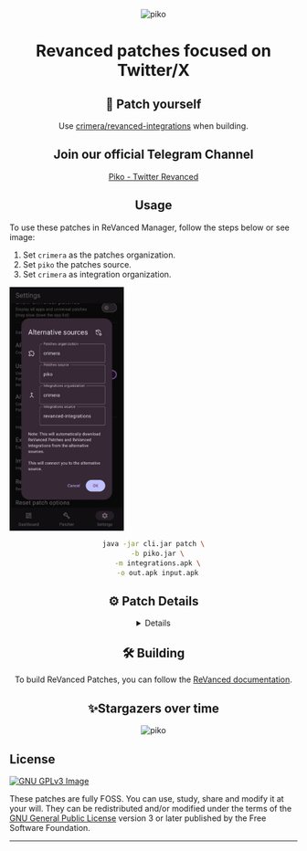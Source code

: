 <div  align="center">

<p align="center">
    <img src="https://socialify.git.ci/crimera/piko/image?forks=1&language=1&name=1&owner=1&pattern=Circuit%20Board&stargazers=1&theme=Auto" alt="piko" width="640" height="320" />
</p>
<h1 align="center">Revanced patches focused on Twitter/X</h1>

<summary><h2>🚀 Patch yourself</h2></summary>
Use <a href="https://github.com/crimera/revanced-integrations">crimera/revanced-integrations</a> when building.

<h2>Join our official Telegram Channel</h2>
<a href ="https://t.me/pikopatches">Piko - Twitter Revanced</a>

## Usage

</div>

To use these patches in ReVanced Manager, follow the steps below or see image:

1. Set `crimera` as the patches organization.
2. Set `piko` the patches source.
3. Set `crimera` as integration organization.

<div style="display:flex; justify-content:space-between;">  
<img src="docs/images/manager.png" alt="usage" width="200" />  
</div>  

<div  align="center">

```sh
java -jar cli.jar patch \
  -b piko.jar \
  -m integrations.apk \
  -o out.apk input.apk
```


<summary><h2>⚙️ Patch Details</h2></summary>
<details>
<table>
<thead>
<tr>
<th>Patch Name</th>
<th>Patch Description</th>
<th>Category</th>
<th>Image</th>
</tr>
</thead>
  
<tbody>

<tr>
<td><code>Remove Ads</code></td>
<td>Removes promoted posts in timeline and replies</td>
<td>Ads</td>
<td> <details><img src="./docs/images/1-ad-block.webp" alt="1-ad-block" width="800" height="240"/></details></td>
</tr>

<tr>
<td><code>Remove Google Ads</code></td>
<td>Removes Google ads in timeline and replies</td>
<td>Ads</td>
<td> <details><img src="./docs/images/5-g-ads-block.webp" alt="5-g-ads-block" width="800" height="240"/></details></td>
</tr>

<tr>
<td><code>Remove "Who to follow" Banner</code></td>
<td>Removes "Who to follow" block in timeline</td>
<td>Ads</td>
<td> <details><img src="./docs/images/8-who-to-follow.webp" alt="8-who-to-follow" width="800" height="240"/></details></td>
</tr>

<tr>
<td><code>Remove "Communities to join" Banner</code></td>
<td>Removes "Communities to join" block in timeline</td>
<td>Ads</td>
<td> <details><img src="./docs/images/2-comm-to-join.webp" alt="2-comm-to-join" width="800" height="240"/></details></td>
</tr>

<tr>
<td><code>Remove "Creators to subscribe" Banner</code></td>
<td>Removes "Creators to subscribe" block in timeline</td>
<td>Ads</td>
<td> <details><img src="./docs/images/3-creator-to-sub.webp" alt="3-creator-to-sub" width="800" height="240"/></details></td>
</tr>

<tr>
<td><code>Remove "Pinned posts by followers" Banner</code></td>
<td>Removes "Pinned posts by followers" block in timeline</td>
<td>Ads</td>
<td> <details><img src="./docs/images/6-pinned-by-followers.webp" alt="6-pinned-by-followers" width="800" height="240"/></details></td>
</tr>

<tr>
<td><code>Remove "Revisit Bookmark" Banner</code></td>
<td>Removes "Revisit your bookmark" block in timeline</td>
<td>Ads</td>
<td> <details><img src="./docs/images/7-revisit-your-bmk.webp" alt="7-revisit-your-bmk" width="800" height="240"/></details></td>
</tr>

<tr>
<td><code>Remove Detailed posts</code></td>
<td>Removes "Discover more" Banner in threads</td>
<td>Ads</td>
<td> <details><img src="./docs/images/4-discover-more.webp" alt="4-discover-more" width="800" height="240"/></details></td>
</tr>

<tr>
<td><code>Hide Promoted Trends</code></td>
<td>Removes Hide Promoted Trends in explore</td>
<td>Ads</td>
<td> <details><img src="./docs/images/9-promoted-trends.webp" alt="9-promoted-trends" width="800" height="240"/></details></td>
</tr>

<tr>
<td><code>Custom download folder</code></td>
<td>Change the download directory for video downloads</td>
<td>Downloads</td>
<td></td>
</tr>

<tr>
<td><code>Clear tracking params</code></td>
<td>Removes tracking parameters when sharing links</td>
<td>Link</td>
<td></td>
</tr>

<tr>
<td><code>No shortened URL</code></td>
<td>Get rid of t.co short urls</td>
<td>Link</td>
<td></td>
</tr>

<tr>
<td><code>Bring back twitter</code></td>
<td>Bring back old twitter logo and name</td>
<td>Misc</td>
<td></td>
</tr>

<tr>
<td><code>Disable chirp font</code></td>
<td>Disable chirp font (X's default font)</td>
<td>Misc</td>
<td></td>
</tr>

<tr>
<td><code>Hide FAB</code></td>
<td>Hides Floating Action Button</td>
<td>Misc</td>
<td> <details><img src="./docs/images/10-hide-fab.webp" alt="10-hide-fab" width="800" height="240"/></details></td>
</tr>

<tr>
<td><code>Hide FAB Menu Buttons</code></td>
<td>Hides Floating Action Button menu buttons</td>
<td>Misc</td>
<td> <details><img src="./docs/images/24-hide-fab-btns.webp" alt="24-hide-fab-btns" width="800" height="240"/></details></td>
</tr>

<tr>
<td><code>Hide Community Notes</code></td>
<td></td>
<td>Misc</td>
<td> <details><img src="./docs/images/11-hide-comm-notes.webp" alt="11-hide-comm-notes" width="800" height="240"/></details></td>
</tr>

<tr>
<td><code>Hide Recommended Users</code></td>
<td>Hide recommended users that pops up when you follow someone</td>
<td>Misc</td>
<td> <details><img src="./docs/images/12-recc-users.webp" alt="12-recc-users" width="800" height="240"/></details></td>
</tr>

<tr>
<td><code>Selectable Text</code></td>
<td>Makes bio and username selectable</td>
<td>Misc</td>
<td> <details><img src="./docs/images/13-selectable-text.webp" alt="13-selectable-text" width="800" height="240"/></details></td>
</tr>

<tr>
<td><code>Show sensitive media</code></td>
<td></td>
<td>Misc</td>
<td> <details><img src="./docs/images/14-show-sen-media.webp" alt="14-show-sen-media" width="800" height="240"/></details></td>
</tr>

<tr>
<td><code>Adds settings</code></td>
<td>Adds mod settings</td>
<td>Misc</td>
<td> <details><img src="./docs/images/15-mod-settings.webp" alt="15-mod-settings" width="800" height="240"/></details></td>
</tr>

<tr>
<td><code>Remove view count</code></td>
<td>Removes the view count from the bottom of tweets</td>
<td>Misc</td>
<td> <details><img src="./docs/images/16-hide-view-count.webp" alt="16-hide-view-count" width="800" height="240"/></details></td>
</tr>

<tr>
<td><code>Enable custom app icon and nav icon settings</code></td>
<td></td>
<td>Premium</td>
<td> <details><img src="./docs/images/17-customize-icon-n-navbar.webp" alt="17-customize-icon-n-navbar" width="800" height="240"/></details></td>
</tr>

<tr>
<td><code>Enable Reader Mode</code></td>
<td>Enables \"Reader Mode\" on long threads</td>
<td>Premium</td>
<td> <details><img src="./docs/images/18-reader-mode.webp" alt="18-reader-mode" width="800" height="240"/></details></td>
</tr>

<tr>
<td><code>Enable Undo Posts</code></td>
<td>Enables ability to undo posts before posting</td>
<td>Premium</td>
<td> <details><img src="./docs/images/19-undo-mode.webp" alt="19-undo-mode" width="800" height="240"/></details></td>
</tr>

<tr>
<td><code>Download patch</code></td>
<td>Unlocks the ability to download videos and gifs</td>
<td>Premium</td>
<td> <details><img src="./docs/images/20-download-media.webp" alt="20-download-media" width="800" height="240"/></details></td>
</tr>

<tr>
<td><code>Hide Banner</code></td>
<td>Hide new post banner</td>
<td>Timeline</td>
<td> <details><img src="./docs/images/21-hide-banner.webp" alt="21-hide-banner" width="800" height="240"/></details></td>
</tr>

<tr>
<td><code>Hide For You</code></td>
<td>Hides For You tab from timeline</td>
<td>Timeline</td>
<td> <details><img src="./docs/images/22-hide-foryou.webp" alt="22-hide-foryou" width="800" height="240"/></details></td>
</tr>

<tr>
<td><code>Hide Live Threads</code></td>
<td>Hide Live section</td>
<td>Timeline</td>
<td> <details><img src="./docs/images/23-hide-live-threads.webp" alt="23-hide-live-threads" width="800" height="240"/></details></td>
</tr>

<tr>
<td><code>Hide bookmark icon in timeline</code></td>
<td></td>
<td>Timeline</td>
<td></td>
</tr>

</tbody>
</table>
</details>


<summary><h2>🛠️ Building</h2></summary>
To build ReVanced Patches, you can follow the <a href="https://github.com/ReVanced/revanced-documentation">ReVanced documentation</a>.


<summary><h2>✨Stargazers over time</h2></summary>
<p align="center">
    <img src="https://starchart.cc/crimera/piko.svg?variant=light" alt="piko" width="640" height="320" />
</p>

</div>

## License
[![GNU GPLv3 Image](https://www.gnu.org/graphics/gplv3-127x51.png)](http://www.gnu.org/licenses/gpl-3.0.en.html)

These patches are fully FOSS. You can use, study, share and modify it at your will. They can be redistributed and/or modified under the terms of the [GNU General Public License](https://www.gnu.org/licenses/gpl.html) version 3 or later published by the Free Software Foundation.

---
